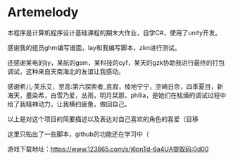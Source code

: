 # Artemelody
本程序是计算机程序设计基础课程的期末大作业，自学C#，使用了unity开发。

感谢我的组员ghm编写谱面，lay和我编写脚本，zkn进行测试。

还感谢某电的ljy，某航的gsm，某科技的cyf，某天的gzk协助我进行最终的打包调试，这种来自天南海北的友谊让我感动。

感谢希儿·芙乐艾，至高:第六探索者_哀寂，绫地宁宁，空崎日奈，四季夏目，新海天，墨染希，白雪乃爱，丛雨，明月栞那，philia，是她们在枯燥的调试过程中给了我精神动力，让我横扫疲惫，做回自己。

以上是对这个项目的简要描述以及表达对自己喜欢的角色的喜爱（目移

这里只贴出了一些脚本，github的功能还在学习中（

游戏下载地址：https://www.123865.com/s/j6pnTd-6a4UA提取码:0d00
